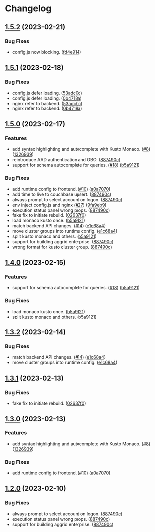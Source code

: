 # Changelog

## [1.5.2](https://github.com/itsnotapt/tim-data-investigate-platform/compare/frontend-v1.5.1...frontend-v1.5.2) (2023-02-21)


### Bug Fixes

* config.js now blocking. ([fd4e914](https://github.com/itsnotapt/tim-data-investigate-platform/commit/fd4e9145f65930cced163f50af17c66dd5231121))

## [1.5.1](https://github.com/itsnotapt/tim-data-investigate-platform/compare/frontend-v1.5.0...frontend-v1.5.1) (2023-02-18)


### Bug Fixes

* config.js defer loading. ([53adc0c](https://github.com/itsnotapt/tim-data-investigate-platform/commit/53adc0cb322a11ebab9ed619c5ed17eac4bdc0bc))
* config.js defer loading. ([0b4718a](https://github.com/itsnotapt/tim-data-investigate-platform/commit/0b4718a660a62378c88337593e55325be08476a5))
* nginx refer to backend. ([53adc0c](https://github.com/itsnotapt/tim-data-investigate-platform/commit/53adc0cb322a11ebab9ed619c5ed17eac4bdc0bc))
* nginx refer to backend. ([0b4718a](https://github.com/itsnotapt/tim-data-investigate-platform/commit/0b4718a660a62378c88337593e55325be08476a5))

## [1.5.0](https://github.com/itsnotapt/tim-data-investigate-platform/compare/frontend-v1.4.0...frontend-v1.5.0) (2023-02-17)


### Features

* add syntax highlighting and autocomplete with Kusto Monaco. ([#8](https://github.com/itsnotapt/tim-data-investigate-platform/issues/8)) ([1326939](https://github.com/itsnotapt/tim-data-investigate-platform/commit/1326939629a66aeff37a60a5d748686d79ecd94d))
* reintroduce AAD authentication and OBO. ([887490c](https://github.com/itsnotapt/tim-data-investigate-platform/commit/887490cd973569df313ec5984696be1384f89016))
* support for schema autocomplete for queries. ([#18](https://github.com/itsnotapt/tim-data-investigate-platform/issues/18)) ([b5a9121](https://github.com/itsnotapt/tim-data-investigate-platform/commit/b5a9121f98bb33112726cb93d7d8f848ec02fb9c))


### Bug Fixes

* add runtime config to frontend. ([#10](https://github.com/itsnotapt/tim-data-investigate-platform/issues/10)) ([a0a7070](https://github.com/itsnotapt/tim-data-investigate-platform/commit/a0a707023445c8a826aaa5453fbfb43b8f2a1122))
* add time to live to couchbase upsert. ([887490c](https://github.com/itsnotapt/tim-data-investigate-platform/commit/887490cd973569df313ec5984696be1384f89016))
* always prompt to select account on logon. ([887490c](https://github.com/itsnotapt/tim-data-investigate-platform/commit/887490cd973569df313ec5984696be1384f89016))
* env inject config.js and nginx ([#27](https://github.com/itsnotapt/tim-data-investigate-platform/issues/27)) ([9fa9eb9](https://github.com/itsnotapt/tim-data-investigate-platform/commit/9fa9eb9115d15f3f0b8f6a0ce6b50517330d4e36))
* execution status panel wrong props. ([887490c](https://github.com/itsnotapt/tim-data-investigate-platform/commit/887490cd973569df313ec5984696be1384f89016))
* fake fix to initiate rebuild. ([02637f0](https://github.com/itsnotapt/tim-data-investigate-platform/commit/02637f0cd3d4361d4a6b8e75f6b36870c89598b4))
* load monaco kusto once. ([b5a9121](https://github.com/itsnotapt/tim-data-investigate-platform/commit/b5a9121f98bb33112726cb93d7d8f848ec02fb9c))
* match backend API changes. ([#14](https://github.com/itsnotapt/tim-data-investigate-platform/issues/14)) ([e1c68a4](https://github.com/itsnotapt/tim-data-investigate-platform/commit/e1c68a4a0e3e0c221d601325e185bf0895131fc1))
* move cluster groups into runtime config. ([e1c68a4](https://github.com/itsnotapt/tim-data-investigate-platform/commit/e1c68a4a0e3e0c221d601325e185bf0895131fc1))
* split kusto monaco and others. ([b5a9121](https://github.com/itsnotapt/tim-data-investigate-platform/commit/b5a9121f98bb33112726cb93d7d8f848ec02fb9c))
* support for building aggrid enterprise. ([887490c](https://github.com/itsnotapt/tim-data-investigate-platform/commit/887490cd973569df313ec5984696be1384f89016))
* wrong format for kusto cluster group. ([887490c](https://github.com/itsnotapt/tim-data-investigate-platform/commit/887490cd973569df313ec5984696be1384f89016))

## [1.4.0](https://github.com/microsoft/tim-data-investigate-platform/compare/frontend-v1.3.2...frontend-v1.4.0) (2023-02-15)


### Features

* support for schema autocomplete for queries. ([#18](https://github.com/microsoft/tim-data-investigate-platform/issues/18)) ([b5a9121](https://github.com/microsoft/tim-data-investigate-platform/commit/b5a9121f98bb33112726cb93d7d8f848ec02fb9c))


### Bug Fixes

* load monaco kusto once. ([b5a9121](https://github.com/microsoft/tim-data-investigate-platform/commit/b5a9121f98bb33112726cb93d7d8f848ec02fb9c))
* split kusto monaco and others. ([b5a9121](https://github.com/microsoft/tim-data-investigate-platform/commit/b5a9121f98bb33112726cb93d7d8f848ec02fb9c))

## [1.3.2](https://github.com/microsoft/tim-data-investigate-platform/compare/frontend-v1.3.1...frontend-v1.3.2) (2023-02-14)


### Bug Fixes

* match backend API changes. ([#14](https://github.com/microsoft/tim-data-investigate-platform/issues/14)) ([e1c68a4](https://github.com/microsoft/tim-data-investigate-platform/commit/e1c68a4a0e3e0c221d601325e185bf0895131fc1))
* move cluster groups into runtime config. ([e1c68a4](https://github.com/microsoft/tim-data-investigate-platform/commit/e1c68a4a0e3e0c221d601325e185bf0895131fc1))

## [1.3.1](https://github.com/microsoft/tim-data-investigate-platform/compare/frontend-v1.3.0...frontend-v1.3.1) (2023-02-13)


### Bug Fixes

* fake fix to initiate rebuild. ([02637f0](https://github.com/microsoft/tim-data-investigate-platform/commit/02637f0cd3d4361d4a6b8e75f6b36870c89598b4))

## [1.3.0](https://github.com/microsoft/tim-data-investigate-platform/compare/frontend-v1.2.0...frontend-v1.3.0) (2023-02-13)


### Features

* add syntax highlighting and autocomplete with Kusto Monaco. ([#8](https://github.com/microsoft/tim-data-investigate-platform/issues/8)) ([1326939](https://github.com/microsoft/tim-data-investigate-platform/commit/1326939629a66aeff37a60a5d748686d79ecd94d))


### Bug Fixes

* add runtime config to frontend. ([#10](https://github.com/microsoft/tim-data-investigate-platform/issues/10)) ([a0a7070](https://github.com/microsoft/tim-data-investigate-platform/commit/a0a707023445c8a826aaa5453fbfb43b8f2a1122))

## [1.2.0](https://github.com/microsoft/tim-data-investigate-platform/compare/frontend-v1.1.0...frontend-v1.2.0) (2023-02-10)


### Bug Fixes

* always prompt to select account on logon. ([887490c](https://github.com/microsoft/tim-data-investigate-platform/commit/887490cd973569df313ec5984696be1384f89016))
* execution status panel wrong props. ([887490c](https://github.com/microsoft/tim-data-investigate-platform/commit/887490cd973569df313ec5984696be1384f89016))
* support for building aggrid enterprise. ([887490c](https://github.com/microsoft/tim-data-investigate-platform/commit/887490cd973569df313ec5984696be1384f89016))
